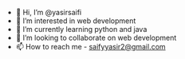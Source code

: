 - 👋 Hi, I’m @yasirsaifi
- 👀 I’m interested in web development
- 🌱 I’m currently learning python and java
- 💞️ I’m looking to collaborate on web development 
- 📫 How to reach me - saifyyasir2@gmail.com


<!---
yasirsaifi/yasirsaifi is a ✨ special ✨ repository because its `README.md` (this file) appears on your GitHub profile.
You can click the Preview link to take a look at your changes.
--->

